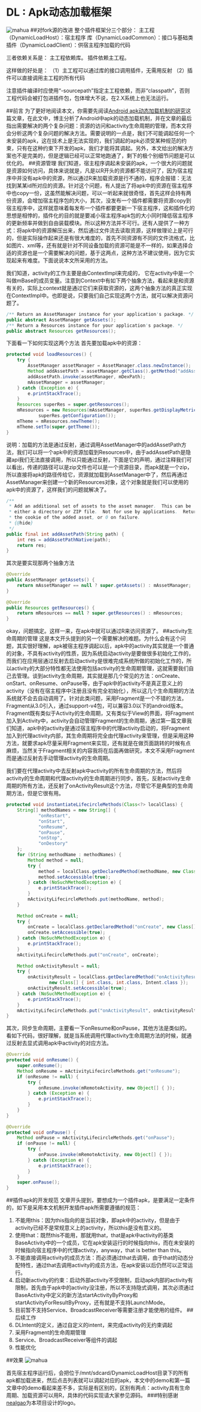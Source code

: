 DL : Apk动态加载框架
================
![mahua](http://www.renyugang.cn/resources/image/DL.png)
##对fork源的改进
整个插件框架分三个部分：
主工程（DynamicLoadHost）：宿主程序
库（DynamicLoadCommon）：接口与基础类
插件（DynamicLoadClient）：供宿主程序加载的代码
  
三者依赖关系是：
主工程依赖库。
插件依赖主工程。
  
这样做的好处是：
（1）主工程可以通过库的接口调用插件，无需用反射
（2）插件可以直接调用主工程的所有代码
  
注意插件编译时应使用“-sourcepath”指定主工程依赖，而非“classpath”，否则工程代码会被打包进插件包，包体增大不说，在2.X系统上也无法运行。
  

##前言
为了更好地阅读本文，你需要先阅读[Android apk动态加载机制的研究](http://blog.csdn.net/singwhatiwanna/article/details/22597587)这篇文章，在此文中，博主分析了Android中apk的动态加载机制，并在文章的最后指出需要解决的两个复杂问题：资源的访问和activity生命周期的管理，而本文将会分析这两个复杂问题的解决方法。需要说明的一点是，我们不可能调起任何一个未安装的apk，这在技术上是无法实现的，我们调起的apk必须受某种规范的约束，只有在这种约束下开发的apk，我们才能将其调起。另外，本文给出的解决方案也不是完美的，但是逻辑已经可以正常地跑通了，剩下的极个别细节问题是可以优化的。
##资源管理
我们知道，宿主程序调起未安装的apk，一个很大的问题就是资源如何访问，具体来说就是，凡是以R开头的资源都不能访问了，因为宿主程序中并没有apk中的资源，所以通过R来加载资源是行不通的，程序会报错：无法找到某某id所对应的资源。针对这个问题，有人提出了将apk中的资源在宿主程序中也copy一份，这虽然能解决问题，可以一听起来就很奇怪，首先这样会持有两份资源，会增加宿主程序包的大小，其次，没发布一个插件都需要将资源copy到宿主程序中，这样就意味着每发布一个插件都要更新一下宿主程序，这和插件化的思想是相悖的，插件化的目的就是要减小宿主程序apk包的大小同时降低宿主程序的更新频率并做到自由装载模块。所以这种方法并不可行。还有人提供了一种方式：将apk中的资源解压出来，然后通过文件流去读取资源，这样做理论上是可行的，但是实际操作起来还是有很大难度的，首先不同资源有不同的文件流格式，比如图片、xml等，还有就是针对不同设备加载的资源可能是不一样的，如果选择合适的资源也是一个需要解决的问题，基于这两点，这种方法不建议使用，因为它实现起来有难度。下面说说本文所采用的方法。

我们知道，activity的工作主要是由ContextImpl来完成的， 它在activity中是一个叫做mBase的成员变量。注意到Context中有如下两个抽象方法，看起来是和资源有关的，实际上context就是通过它们来获取资源的，这两个抽象方法的真正实现在ContextImpl中。也即是说，只要我们自己实现这两个方法，就可以解决资源问题了。
```java
/** Return an AssetManager instance for your application's package. */
public abstract AssetManager getAssets();
/** Return a Resources instance for your application's package. */
public abstract Resources getResources();
```
下面看一下如何实现这两个方法
首先要加载apk中的资源：
```java
protected void loadResources() {  
    try {  
        AssetManager assetManager = AssetManager.class.newInstance();  
        Method addAssetPath = assetManager.getClass().getMethod("addAssetPath", String.class);  
        addAssetPath.invoke(assetManager, mDexPath);  
        mAssetManager = assetManager;  
    } catch (Exception e) {  
        e.printStackTrace();  
    }  
    Resources superRes = super.getResources();  
    mResources = new Resources(mAssetManager, superRes.getDisplayMetrics(),  
            superRes.getConfiguration());  
    mTheme = mResources.newTheme();  
    mTheme.setTo(super.getTheme());  
}
```
说明：加载的方法是通过反射，通过调用AssetManager中的addAssetPath方法，我们可以将一个apk中的资源加载到Resources中，由于addAssetPath是隐藏api我们无法直接调用，所以只能通过反射，下面是它的声明，通过注释我们可以看出，传递的路径可以是zip文件也可以是一个资源目录，而apk就是一个zip，所以直接将apk的路径传给它，资源就加载到AssetManager中了，然后再通过AssetManager来创建一个新的Resources对象，这个对象就是我们可以使用的apk中的资源了，这样我们的问题就解决了。
```java
/** 
 * Add an additional set of assets to the asset manager.  This can be 
 * either a directory or ZIP file.  Not for use by applications.  Returns 
 * the cookie of the added asset, or 0 on failure. 
 * {@hide} 
 */  
public final int addAssetPath(String path) {  
    int res = addAssetPathNative(path);  
    return res;  
}
```
其次是要实现那两个抽象方法
```java
@Override  
public AssetManager getAssets() {  
    return mAssetManager == null ? super.getAssets() : mAssetManager;  
}  
  
@Override  
public Resources getResources() {  
    return mResources == null ? super.getResources() : mResources;  
}
```
okay，问题搞定。这样一来，在apk中就可以通过R来访问资源了。
##activity生命周期的管理
这是本文开头提到的另一个需要解决的难题。为什么会有这个问题，其实很好理解，apk被宿主程序调起以后，apk中的activity其实就是一个普通的对象，不具有activity的性质，因为系统启动activity是要做很多初始化工作的，而我们在应用层通过反射去启动activity是很难完成系统所做的初始化工作的，所以activity的大部分特性都无法使用包括activity的生命周期管理，这就需要我们自己去管理。谈到activity生命周期，其实就是那几个常见的方法：onCreate、onStart、onResume、onPause等，由于apk中的activity不是真正意义上的activity（没有在宿主程序中注册且没有完全初始化），所以这几个生命周期的方法系统就不会去自动调用了。针对此类问题，采用Fragment是一个不错的方法，Fragment从3.0引入，通过support-v4包，可以兼容3.0以下的android版本。Fragment既有类似于Activity的生命周期，又有类似于View的界面，将Fragment加入到Activity中，activity会自动管理Fragment的生命周期，通过第一篇文章我们知道，apk中的activity是通过宿主程序中的代理activity启动的，将Fragment加入到代理activity内部，其生命周期将完全由代理activity来管理，但是采用这种方法，就要求apk尽量采用Fragment来实现，还有就是在做页面跳转的时候有点麻烦，当然关于Fragment相关的内容我将在后面再做研究，本文不采用Fragment而是通过反射去手动管理activity的生命周期。

我们要在代理activity中去反射apk中activity的所有生命周期的方法，然后将activity的生命周期和代理activity的生命周期进行同步。首先，反射activity生命周期的所有方法，还反射了onActivityResult这个方法，尽管它不是典型的生命周期方法，但是它很有用。
```java
protected void instantiateLifecircleMethods(Class<?> localClass) {  
    String[] methodNames = new String[] {  
            "onRestart",  
            "onStart",  
            "onResume",  
            "onPause",  
            "onStop",  
            "onDestory"  
    };  
    for (String methodName : methodNames) {  
        Method method = null;  
        try {  
            method = localClass.getDeclaredMethod(methodName, new Class[] { });  
            method.setAccessible(true);  
        } catch (NoSuchMethodException e) {  
            e.printStackTrace();  
        }  
        mActivityLifecircleMethods.put(methodName, method);  
    }  
  
    Method onCreate = null;  
    try {  
        onCreate = localClass.getDeclaredMethod("onCreate", new Class[] { Bundle.class });  
        onCreate.setAccessible(true);  
    } catch (NoSuchMethodException e) {  
        e.printStackTrace();  
    }  
    mActivityLifecircleMethods.put("onCreate", onCreate);  
  
    Method onActivityResult = null;  
    try {  
        onActivityResult = localClass.getDeclaredMethod("onActivityResult",  
                new Class[] { int.class, int.class, Intent.class });  
        onActivityResult.setAccessible(true);  
    } catch (NoSuchMethodException e) {  
        e.printStackTrace();  
    }  
    mActivityLifecircleMethods.put("onActivityResult", onActivityResult);  
}
```
其次，同步生命周期，主要看一下onResume和onPause，其他方法是类似的。看如下代码，很好理解，就是当系统调用代理activity生命周期方法的时候，就通过反射去显式调用apk中activity的对应方法。
```java
@Override  
protected void onResume() {  
    super.onResume();  
    Method onResume = mActivityLifecircleMethods.get("onResume");  
    if (onResume != null) {  
        try {  
            onResume.invoke(mRemoteActivity, new Object[] { });  
        } catch (Exception e) {  
            e.printStackTrace();  
        }  
    }  
}  
  
@Override  
protected void onPause() {  
    Method onPause = mActivityLifecircleMethods.get("onPause");  
    if (onPause != null) {  
        try {  
            onPause.invoke(mRemoteActivity, new Object[] { });  
        } catch (Exception e) {  
            e.printStackTrace();  
        }  
    }  
    super.onPause();  
}
```
##插件apk的开发规范
文章开头提到，要想成为一个插件apk，是要满足一定条件的，如下是采用本文机制开发插件apk所需要遵循的规范：
1. 不能用this：因为this指向的是当前对象，即apk中的activity，但是由于activity已经不是常规意义上的activity，所以this是没有意义的。
2. 使用that：既然this不能用，那就用that，that是apk中activity的基类BaseActivity中的一个成员，它在apk安装运行的时候指向this，而在未安装的时候指向宿主程序中的代理activity，anyway，that is better than this。
3. 不能直接调用activity的成员方法：而必须通过that去调用，由于that的动态分配特性，通过that去调用activity的成员方法，在apk安装以后仍然可以正常运行。
4. 启动新activity的约束：启动外部activity不受限制，启动apk内部的activity有限制，首先由于apk中的activity没注册，所以不支持隐式调用，其次必须通过BaseActivity中定义的新方法startActivityByProxy和startActivityForResultByProxy，还有就是不支持LaunchMode。
5. 目前暂不支持Service、BroadcastReceiver等需要注册才能使用的组件。
##后续工作
1. DLIntent的定义，通过自定义的intent，来完成activity的无约束调起
2. 采用Fragment的生命周期管理
3. Service、BroadcastReceiver等组件的调起
4. 性能优化

##效果
![mahua](http://img.blog.csdn.net/20140411000445437?watermark/2/text/aHR0cDovL2Jsb2cuY3Nkbi5uZXQvc2luZ3doYXRpd2FubmE=/font/5a6L5L2T/fontsize/400/fill/I0JBQkFCMA==/dissolve/70/gravity/SouthEast)

首先宿主程序运行后，会把位于/mnt/sdcard/DynamicLoadHost目录下的所有apk都加载进来，然后点击列表就可以调起对应的apk，本文中的demo和第一篇文章中的demo看起来差不多，实际是有区别的，区别有两点：activity具有生命周期、加载资源可以用R，具体的代码实现请大家参见源码。
###特别感谢[nealgao](http://nealgao06.lofter.com)为本项目设计的logo。
